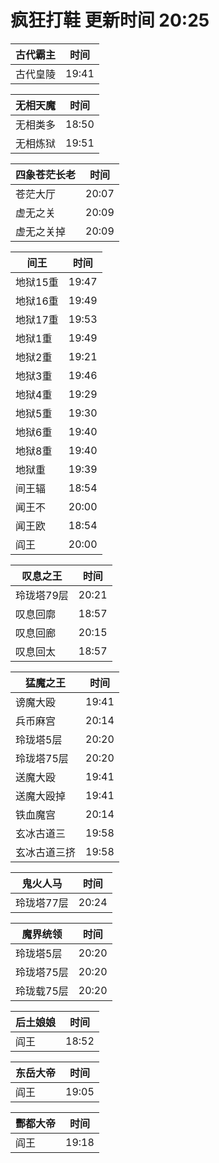 # 疯狂打鞋 更新时间 20:25

| 古代霸主   | 时间    |
|--------|-------|
| 古代皇陵 | 19:41 |

| 无相天魔   | 时间    |
|--------|-------|
| 无相类多 | 18:50 |
| 无相炼狱 | 19:51 |

| 四象苍茫长老   | 时间    |
|--------|-------|
| 苍茫大厅 | 20:07 |
| 虚无之关 | 20:09 |
| 虚无之关掉 | 20:09 |

| 间王   | 时间    |
|--------|-------|
| 地狱15重 | 19:47 |
| 地狱16重 | 19:49 |
| 地狱17重 | 19:53 |
| 地狱1重 | 19:49 |
| 地狱2重 | 19:21 |
| 地狱3重 | 19:46 |
| 地狱4重 | 19:29 |
| 地狱5重 | 19:30 |
| 地狱6重 | 19:40 |
| 地狱8重 | 19:40 |
| 地狱重 | 19:39 |
| 间王辐 | 18:54 |
| 闻王不 | 20:00 |
| 闻王欧 | 18:54 |
| 阎王 | 20:00 |

| 叹息之王   | 时间    |
|--------|-------|
| 玲珑塔79层 | 20:21 |
| 叹息回廓 | 18:57 |
| 叹息回廊 | 20:15 |
| 叹息回太 | 18:57 |

| 猛魔之王   | 时间    |
|--------|-------|
| 谤魔大殴 | 19:41 |
| 兵币麻宫 | 20:14 |
| 玲珑塔5层 | 20:20 |
| 玲珑塔75层 | 20:20 |
| 送魔大殴 | 19:41 |
| 送魔大殴掉 | 19:41 |
| 铁血魔宫 | 20:14 |
| 玄冰古道三 | 19:58 |
| 玄冰古道三挤 | 19:58 |

| 鬼火人马   | 时间    |
|--------|-------|
| 玲珑塔77层 | 20:24 |

| 魔界统领   | 时间    |
|--------|-------|
| 玲珑塔5层 | 20:20 |
| 玲珑塔75层 | 20:20 |
| 玲珑载75层 | 20:20 |

| 后土娘娘   | 时间    |
|--------|-------|
| 阎王 | 18:52 |

| 东岳大帝   | 时间    |
|--------|-------|
| 阎王 | 19:05 |

| 酆都大帝   | 时间    |
|--------|-------|
| 阎王 | 19:18 |